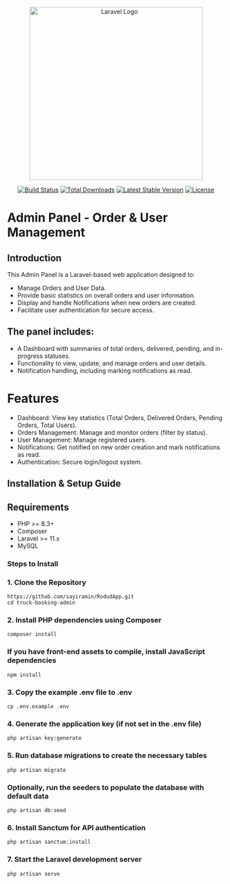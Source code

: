 <p align="center"><a href="https://laravel.com" target="_blank"><img src="https://raw.githubusercontent.com/laravel/art/master/logo-lockup/5%20SVG/2%20CMYK/1%20Full%20Color/laravel-logolockup-cmyk-red.svg" width="400" alt="Laravel Logo"></a></p>

<p align="center">
<a href="https://github.com/laravel/framework/actions"><img src="https://github.com/laravel/framework/workflows/tests/badge.svg" alt="Build Status"></a>
<a href="https://packagist.org/packages/laravel/framework"><img src="https://img.shields.io/packagist/dt/laravel/framework" alt="Total Downloads"></a>
<a href="https://packagist.org/packages/laravel/framework"><img src="https://img.shields.io/packagist/v/laravel/framework" alt="Latest Stable Version"></a>
<a href="https://packagist.org/packages/laravel/framework"><img src="https://img.shields.io/packagist/l/laravel/framework" alt="License"></a>
</p>

# Admin Panel - Order & User Management
## Introduction
This Admin Panel is a Laravel-based web application designed to:

- Manage Orders and User Data.
- Provide basic statistics on overall orders and user information.
- Display and handle Notifications when new orders are created.
- Facilitate user authentication for secure access.

## The panel includes:
- A Dashboard with summaries of total orders, delivered, pending, and in-progress statuses.
- Functionality to view, update, and manage orders and user details.
- Notification handling, including marking notifications as read.

# Features
- Dashboard: View key statistics (Total Orders, Delivered Orders, Pending Orders, Total Users).
- Orders Management: Manage and monitor orders (filter by status).
- User Management: Manage registered users.
- Notifications: Get notified on new order creation and mark notifications as read.
- Authentication: Secure login/logout system.

## Installation & Setup Guide
## Requirements
- PHP >= 8.3+
- Composer
- Laravel >= 11.x
- MySQL

### Steps to Install

### 1. Clone the Repository
```
https://github.com/sayiramin/RodudApp.git
cd truck-booking-admin
```

### 2. Install PHP dependencies using Composer
```composer install```

### If you have front-end assets to compile, install JavaScript dependencies
```npm install```

### 3. Copy the example .env file to .env
```cp .env.example .env```

### 4. Generate the application key (if not set in the .env file)
```php artisan key:generate```

### 5. Run database migrations to create the necessary tables
```php artisan migrate```

### Optionally, run the seeders to populate the database with default data
```php artisan db:seed```

### 6. Install Sanctum for API authentication
```php artisan sanctum:install```

### 7. Start the Laravel development server
```php artisan serve```
